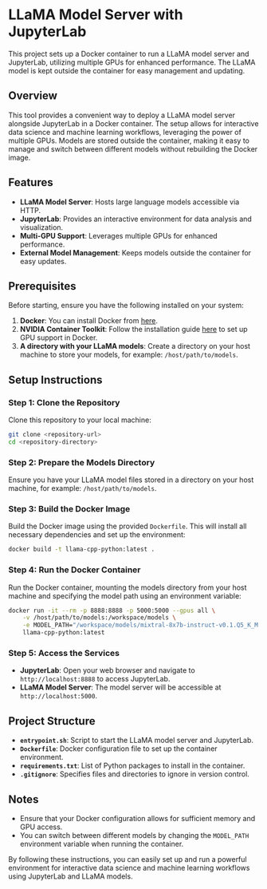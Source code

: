 # LLaMA Model Server with JupyterLab

This project sets up a Docker container to run a LLaMA model server and JupyterLab, utilizing multiple GPUs for enhanced performance. The LLaMA model is kept outside the container for easy management and updating.

## Overview

This tool provides a convenient way to deploy a LLaMA model server alongside JupyterLab in a Docker container. The setup allows for interactive data science and machine learning workflows, leveraging the power of multiple GPUs. Models are stored outside the container, making it easy to manage and switch between different models without rebuilding the Docker image.

## Features

- **LLaMA Model Server**: Hosts large language models accessible via HTTP.
- **JupyterLab**: Provides an interactive environment for data analysis and visualization.
- **Multi-GPU Support**: Leverages multiple GPUs for enhanced performance.
- **External Model Management**: Keeps models outside the container for easy updates.

## Prerequisites

Before starting, ensure you have the following installed on your system:

1. **Docker**: You can install Docker from [here](https://docs.docker.com/get-docker/).
2. **NVIDIA Container Toolkit**: Follow the installation guide [here](https://docs.nvidia.com/datacenter/cloud-native/container-toolkit/install-guide.html) to set up GPU support in Docker.
3. **A directory with your LLaMA models**: Create a directory on your host machine to store your models, for example: `/host/path/to/models`.

## Setup Instructions

### Step 1: Clone the Repository

Clone this repository to your local machine:

```sh
git clone <repository-url>
cd <repository-directory>
```

### Step 2: Prepare the Models Directory

Ensure you have your LLaMA model files stored in a directory on your host machine, for example: `/host/path/to/models`.

### Step 3: Build the Docker Image

Build the Docker image using the provided `Dockerfile`. This will install all necessary dependencies and set up the environment:

```sh
docker build -t llama-cpp-python:latest .
```

### Step 4: Run the Docker Container

Run the Docker container, mounting the models directory from your host machine and specifying the model path using an environment variable:

```sh
docker run -it --rm -p 8888:8888 -p 5000:5000 --gpus all \
    -v /host/path/to/models:/workspace/models \
    -e MODEL_PATH="/workspace/models/mixtral-8x7b-instruct-v0.1.Q5_K_M.gguf" \
    llama-cpp-python:latest
```

### Step 5: Access the Services

- **JupyterLab**: Open your web browser and navigate to `http://localhost:8888` to access JupyterLab.
- **LLaMA Model Server**: The model server will be accessible at `http://localhost:5000`.

## Project Structure

- **`entrypoint.sh`**: Script to start the LLaMA model server and JupyterLab.
- **`Dockerfile`**: Docker configuration file to set up the container environment.
- **`requirements.txt`**: List of Python packages to install in the container.
- **`.gitignore`**: Specifies files and directories to ignore in version control.

## Notes

- Ensure that your Docker configuration allows for sufficient memory and GPU access.
- You can switch between different models by changing the `MODEL_PATH` environment variable when running the container.

By following these instructions, you can easily set up and run a powerful environment for interactive data science and machine learning workflows using JupyterLab and LLaMA models.
